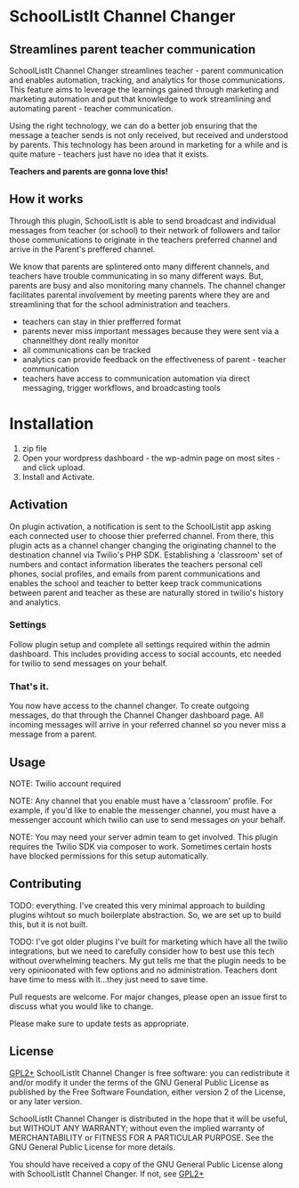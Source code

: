 # SchoolListIt Channel Changer

## Streamlines parent teacher communication
SchoolListIt Channel Changer streamlines teacher - parent communication and enables automation, tracking, and analytics for those communications. This feature aims to leverage the learnings gained through marketing and marketing automation and put that knowledge to work streamlining and automating parent - teacher communication. 

Using the right technology, we can do a better job ensuring that the message a teacher sends is not only received, but received and understood by parents. This technology has been around in marketing for a while and is quite mature - teachers just have no idea that it exists. 

**Teachers and parents are gonna love this!**

## How it works
Through this plugin, SchoolListIt is able to send broadcast and individual messages from teacher (or school) to their network of followers and tailor those communications to originate in the teachers preferred channel and arrive in the Parent's preffered channel.

We know that parents are splintered onto many different channels, and teachers have trouble communicating in so many different ways. But, parents are busy and also monitoring many channels. The channel changer facilitates parental involvement by meeting parents where they are and streamlining that for the school administration and teachers. 

- teachers can stay in thier prefferred format
- parents never miss important messages because they were sent via a channelthey dont really monitor
- all communications can be tracked
- analytics can provide feedback on the effectiveness of parent - teacher communication
- teachers have access to communication automation via direct messaging, trigger workflows, and broadcasting tools

# Installation

1.  zip file
2. Open your wordpress dashboard - the wp-admin page on most sites - and click upload.
3. Install and Activate.

## Activation
On plugin activation, a notification is sent to the SchoolListit app asking each connected user to choose thier preferred channel. From there, this plugin acts as a channel changer changing the originating channel to the destination channel via Twilio's PHP SDK. Establishing a 'classroom' set of numbers and contact information liberates the teachers personal cell phones, social profiles, and emails from parent communications and enables the school and teacher to better keep track communications between parent and teacher as these are naturally stored in twilio's history and analytics. 

### Settings
Follow plugin setup and complete all settings required within the admin dashboard. This includes providing access to social accounts, etc needed for twilio to send messages on your behalf. 

### That's it.
You now have access to the channel changer. To create outgoing messages, do that through the Channel Changer dashboard page. All incoming messages will arrive in your referred channel so you never miss a message from a parent.

## Usage

NOTE: Twilio account required

NOTE: Any channel that you enable must have a 'classroom' profile. For example, if you'd like to enable the messenger channel, you must have a messenger account which twilio can use to send messages on your behalf. 

NOTE: You may need your server admin team to get involved. This plugin requires the Twilio SDK via composer to work. Sometimes certain hosts have blocked permissions for this setup automatically.

## Contributing
TODO: everything. I've created this very minimal approach to building plugins wihtout so much boilerplate abstraction. So, we are set up to build this, but it is not built. 

TODO: I've got older plugins I've built for marketing which have all the twilio integrations, but we need to carefully consider how to best use this tech without overwhelming teachers. My gut tells me that the plugin needs to be very opinioonated with few options and no administration. Teachers dont have time to mess with it...they just need to save time.

Pull requests are welcome. For major changes, please open an issue first to discuss what you would like to change.

Please make sure to update tests as appropriate.

## License
[GPL2+](http://www.gnu.org/licenses/gpl-3.0.html) 
 SchoolListIt Channel Changer is free software: you can redistribute it and/or modify
 it under the terms of the GNU General Public License as published by
 the Free Software Foundation, either version 2 of the License, or
 any later version.

SchoolListIt Channel Changer is distributed in the hope that it will be useful,
 but WITHOUT ANY WARRANTY; without even the implied warranty of
 MERCHANTABILITY or FITNESS FOR A PARTICULAR PURPOSE. See the
 GNU General Public License for more details.

 You should have received a copy of the GNU General Public License
 along with SchoolListIt Channel Changer. If not, see [GPL2+](http://www.gnu.org/licenses/gpl-3.0.html) 
